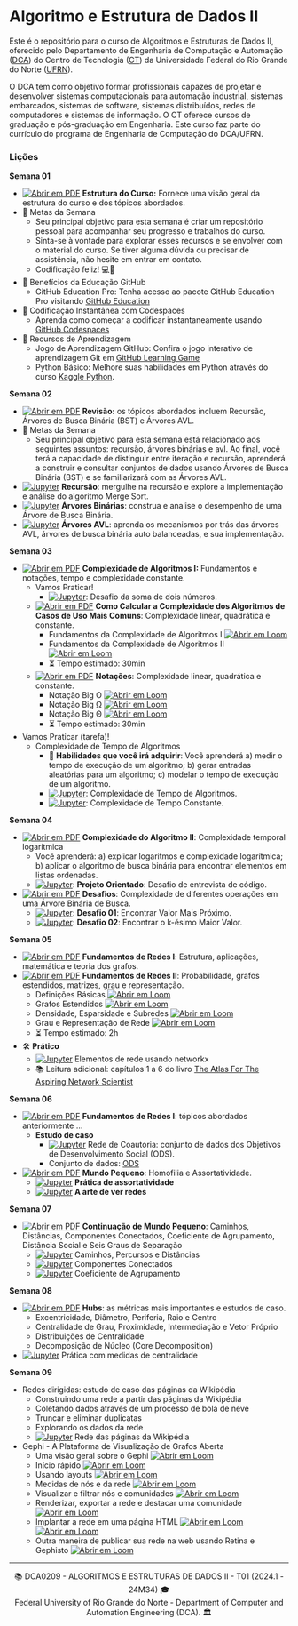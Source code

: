 # Algoritmo e Estrutura de Dados II 

Este é o repositório para o curso de Algoritmos e Estruturas de Dados II, oferecido pelo Departamento de Engenharia de Computação e Automação ([DCA](https://www.dca.ufrn.br)) do Centro de Tecnologia ([CT](https://www.ct.ufrn.br/)) da Universidade Federal do Rio Grande do Norte ([UFRN](https://www.ufrn.br)).

O DCA tem como objetivo formar profissionais capazes de projetar e desenvolver sistemas computacionais para automação industrial, sistemas embarcados, sistemas de software, sistemas distribuídos, redes de computadores e sistemas de informação. O CT oferece cursos de graduação e pós-graduação em Engenharia. Este curso faz parte do currículo do programa de Engenharia de Computação do DCA/UFRN.

### Lições

**Semana 01**
- [![Abrir em PDF](https://img.shields.io/badge/-PDF-EC1C24?style=flat-square&logo=adobeacrobatreader)](https://github.com/ivanovitchm/datastructure/tree/main/lessons/week_01/Week_01.pdf) **Estrutura do Curso:** Fornece uma visão geral da estrutura do curso e dos tópicos abordados.
- 🎯 Metas da Semana 
    - Seu principal objetivo para esta semana é criar um repositório pessoal para acompanhar seu progresso e trabalhos do curso.
    - Sinta-se à vontade para explorar esses recursos e se envolver com o material do curso. Se tiver alguma dúvida ou precisar de assistência, não hesite em entrar em contato.
    - Codificação feliz! 💻🚀
-  🎉 Benefícios da Educação GitHub
    - GitHub Education Pro: Tenha acesso ao pacote GitHub Education Pro visitando [GitHub Education](https://education.github.com/pack)
- 🚀 Codificação Instantânea com Codespaces
    - Aprenda como começar a codificar instantaneamente usando [GitHub Codespaces](https://learn.microsoft.com/pt-pt/training/student-hub/github-codespaces-for-students)
- 📖 Recursos de Aprendizagem 
    - Jogo de Aprendizagem GitHub: Confira o jogo interativo de aprendizagem Git em [GitHub Learning Game](https://learngitbranching.js.org/)
    - Python Básico: Melhore suas habilidades em Python através do curso [Kaggle Python](https://www.kaggle.com/learn/python).

**Semana 02**
- [![Abrir em PDF](https://img.shields.io/badge/-PDF-EC1C24?style=flat-square&logo=adobeacrobatreader)](https://github.com/ivanovitchm/datastructure/tree/main/lessons/week_02/week_02.pdf) **Revisão:** os tópicos abordados incluem Recursão, Árvores de Busca Binária (BST) e Árvores AVL.
- 🎯 Metas da Semana 
    - Seu principal objetivo para esta semana está relacionado aos seguintes assuntos: recursão, árvores binárias e avl. Ao final, você terá a capacidade de distinguir entre iteração e recursão, aprenderá a construir e consultar conjuntos de dados usando Árvores de Busca Binária (BST) e se familiarizará com as Árvores AVL.
- [![Jupyter](https://img.shields.io/badge/-Notebook-191A1B?style=flat-square&logo=jupyter)](https://github.com/ivanovitchm/datastructure/tree/main/lessons/week_02/Recursion.ipynb) **Recursão**: mergulhe na recursão e explore a implementação e análise do algoritmo Merge Sort.
- [![Jupyter](https://img.shields.io/badge/-Notebook-191A1B?style=flat-square&logo=jupyter)](https://github.com/ivanovitchm/datastructure/tree/main/lessons/week_02/Binary_Trees.ipynb) **Árvores Binárias**: construa e analise o desempenho de uma Árvore de Busca Binária.
- [![Jupyter](https://img.shields.io/badge/-Notebook-191A1B?style=flat-square&logo=jupyter)](https://github.com/ivanovitchm/datastructure/tree/main/lessons/week_02/AVL.ipynb) **Árvores AVL**: aprenda os mecanismos por trás das árvores AVL, árvores de busca binária auto balanceadas, e sua implementação.


**Semana 03**
- [![Abrir em PDF](https://img.shields.io/badge/-PDF-EC1C24?style=flat-square&logo=adobeacrobatreader)](https://github.com/ivanovitchm/datastructure/tree/main/lessons/week_03/Complexity_of_Algorithms_Part_I.pdf) **Complexidade de Algoritmos I:** Fundamentos e notações, tempo e complexidade constante.
    - Vamos Praticar!
        - [![Jupyter](https://img.shields.io/badge/-Notebook-191A1B?style=flat-square&logo=jupyter)](https://github.com/ivanovitchm/datastructure/blob/main/lessons/week_03/twonumbersum.ipynb): Desafio da soma de dois números.
    - [![Abrir em PDF](https://img.shields.io/badge/-PDF-EC1C24?style=flat-square&logo=adobeacrobatreader)](https://github.com/ivanovitchm/datastructure/blob/main/lessons/week_03/Exercise_Complexity_of_Algorithms_Part_I.pdf)  **Como Calcular a Complexidade dos Algoritmos de Casos de Uso Mais Comuns**: Complexidade linear, quadrática e constante.
        - Fundamentos da Complexidade de Algoritmos I [![Abrir em Loom](https://img.shields.io/badge/-Vídeo-83DA77?style=flat-square&logo=loom)](https://www.loom.com/share/7e98eecbee0e48c1b94df1a3d1d16272)
        - Fundamentos da Complexidade de Algoritmos II [![Abrir em Loom](https://img.shields.io/badge/-Vídeo-83DA77?style=flat-square&logo=loom)](https://www.loom.com/share/ff26959483f340a38a6083e20979b0b3)
        - :hourglass_flowing_sand: Tempo estimado: 30min
    - [![Abrir em PDF](https://img.shields.io/badge/-PDF-EC1C24?style=flat-square&logo=adobeacrobatreader)](https://github.com/ivanovitchm/datastructure/blob/main/lessons/week_03/Notations.pdf)  **Notações**: Complexidade linear, quadrática e constante.
        - Notação Big O [![Abrir em Loom](https://img.shields.io/badge/-Vídeo-83DA77?style=flat-square&logo=loom)](https://www.loom.com/share/1e67c2e7b8d349c6923d341d182e28bb)
        - Notação Big <span>&Omega;</span> [![Abrir em Loom](https://img.shields.io/badge/-Vídeo-83DA77?style=flat-square&logo=loom)](https://www.loom.com/share/84067923809c45cf9979fa50d4efd5f4)
        - Notação Big <span>&Theta;</span> [![Abrir em Loom](https://img.shields.io/badge/-Vídeo-83DA77?style=flat-square&logo=loom)](https://www.loom.com/share/76f5017a6b944fedb2cd395b45071f1c)
        - :hourglass_flowing_sand: Tempo estimado: 30min
- Vamos Praticar (tarefa)!
    - Complexidade de Tempo de Algoritmos 
        - :facepunch: **Habilidades que você irá adquirir**: Você aprenderá a) medir o tempo de execução de um algoritmo; b) gerar entradas aleatórias para um algoritmo; c) modelar o tempo de execução de um algoritmo.
        - [![Jupyter](https://img.shields.io/badge/-Notebook-191A1B?style=flat-square&logo=jupyter)](https://github.com/ivanovitchm/datastructure/blob/main/lessons/week_03/Time_Complexity_of_Algorithms.ipynb): Complexidade de Tempo de Algoritmos.
        - [![Jupyter](https://img.shields.io/badge/-Notebook-191A1B?style=flat-square&logo=jupyter)](https://github.com/ivanovitchm/datastructure/blob/main/lessons/week_03/Constant_time_complexity.ipynb): Complexidade de Tempo Constante.

**Semana 04**
- [![Abrir em PDF](https://img.shields.io/badge/-PDF-EC1C24?style=flat-square&logo=adobeacrobatreader)](https://github.com/ivanovitchm/datastructure/blob/main/lessons/week_04/LogComplexity.pdf) **Complexidade do Algoritmo II**: Complexidade temporal logarítmica  
    - Você aprenderá: a) explicar logaritmos e complexidade logarítmica; b) aplicar o algoritmo de busca binária para encontrar elementos em listas ordenadas.
    - [![Jupyter](https://img.shields.io/badge/-Notebook-191A1B?style=flat-square&logo=jupyter)](https://github.com/ivanovitchm/datastructure/blob/main/lessons/week_04/Week_04_solver.ipynb): **Projeto Orientado**: Desafio de entrevista de código.
- [![Abrir em PDF](https://img.shields.io/badge/-PDF-EC1C24?style=flat-square&logo=adobeacrobatreader)](https://github.com/ivanovitchm/datastructure/blob/main/lessons/week_04/U1T3.pdf) **Desafios**: Complexidade de diferentes operações em uma Árvore Binária de Busca.
    - [![Jupyter](https://img.shields.io/badge/-Notebook-191A1B?style=flat-square&logo=jupyter)](https://github.com/ivanovitchm/datastructure/blob/main/lessons/week_04/challenge_01_closestvalue.ipynb): **Desafio 01**: Encontrar Valor Mais Próximo.
    - [![Jupyter](https://img.shields.io/badge/-Notebook-191A1B?style=flat-square&logo=jupyter)](https://github.com/ivanovitchm/datastructure/blob/main/lessons/week_04/challenge_02_kth_largest.ipynb): **Desafio 02**: Encontrar o k-ésimo Maior Valor.

**Semana 05**
- [![Abrir em PDF](https://img.shields.io/badge/-PDF-EC1C24?style=flat-square&logo=adobeacrobatreader)](https://github.com/ivanovitchm/datastructure/blob/main/lessons/week_05/Week_05a.pdf) **Fundamentos de Redes I**: Estrutura, aplicações, matemática e teoria dos grafos.
- [![Abrir em PDF](https://img.shields.io/badge/-PDF-EC1C24?style=flat-square&logo=adobeacrobatreader)](https://github.com/ivanovitchm/datastructure/blob/main/lessons/week_05/Week_05b.pdf) **Fundamentos de Redes II**: Probabilidade, grafos estendidos, matrizes, grau e representação.
    - Definições Básicas [![Abrir em Loom](https://img.shields.io/badge/-Vídeo-83DA77?style=flat-square&logo=loom)](https://www.loom.com/share/aa7b736bc2b24d599efa7b24d96edc72)
    - Grafos Estendidos [![Abrir em Loom](https://img.shields.io/badge/-Vídeo-83DA77?style=flat-square&logo=loom)](https://www.loom.com/share/8646b007d7ac4aa485430a3a7c487480)
    - Densidade, Esparsidade e Subredes [![Abrir em Loom](https://img.shields.io/badge/-Vídeo-83DA77?style=flat-square&logo=loom)](https://www.loom.com/share/49175fd385d94ae58831921cd53f715c)
    - Grau e Representação de Rede [![Abrir em Loom](https://img.shields.io/badge/-Vídeo-83DA77?style=flat-square&logo=loom)](https://www.loom.com/share/bcaf192f492a413984d7b183edf06ce2)
    - :hourglass_flowing_sand: Tempo estimado: 2h
- 🛠 **Prático**
    - [![Jupyter](https://img.shields.io/badge/-Notebook-191A1B?style=flat-square&logo=jupyter)](https://github.com/ivanovitchm/datastructure/tree/main/lessons/week_05/[NetworkX]_Network_Elements.ipynb) Elementos de rede usando networkx 
    - :books: Leitura adicional: capítulos 1 a 6 do livro [The Atlas For The Aspiring Network Scientist](https://www.networkatlas.eu/)
 
**Semana 06**
- [![Abrir em PDF](https://img.shields.io/badge/-PDF-EC1C24?style=flat-square&logo=adobeacrobatreader)](https://github.com/ivanovitchm/datastructure/blob/main/lessons/week_06/week_06.pdf) **Fundamentos de Redes I**: tópicos abordados anteriormente ...
    - **Estudo de caso**
        - [![Jupyter](https://img.shields.io/badge/-Notebook-191A1B?style=flat-square&logo=jupyter)](https://github.com/ivanovitchm/datastructure/tree/main/lessons/week_06/SDG.ipynb) Rede de Coautoria: conjunto de dados dos Objetivos de Desenvolvimento Social (ODS).
        - Conjunto de dados: [ODS](https://github.com/ivanovitchm/datastructure/blob/main/lessons/week_06/SDG_9_ufrn.csv)
- [![Abrir em PDF](https://img.shields.io/badge/-PDF-EC1C24?style=flat-square&logo=adobeacrobatreader)](https://github.com/ivanovitchm/datastructure/blob/main/lessons/week_06/small_world.pdf) **Mundo Pequeno**: Homofilia e Assortatividade.
    - [![Jupyter](https://img.shields.io/badge/-Notebook-191A1B?style=flat-square&logo=jupyter)](https://github.com/ivanovitchm/datastructure/blob/main/lessons/week_06/assortativity.ipynb) **Prática de assortatividade**
    - [![Jupyter](https://img.shields.io/badge/-Notebook-191A1B?style=flat-square&logo=jupyter)](https://github.com/ivanovitchm/datastructure/blob/main/lessons/week_06/networkX.ipynb) **A arte de ver redes**

**Semana 07**
- [![Abrir em PDF](https://img.shields.io/badge/-PDF-EC1C24?style=flat-square&logo=adobeacrobatreader)](https://github.com/ivanovitchm/datastructure/blob/main/lessons/week_07/Small_World_II.pdf) **Continuação de Mundo Pequeno**: Caminhos, Distâncias, Componentes Conectados, Coeficiente de Agrupamento, Distância Social e Seis Graus de Separação
    - [![Jupyter](https://img.shields.io/badge/-Notebook-191A1B?style=flat-square&logo=jupyter)](https://github.com/ivanovitchm/datastructure/blob/main/lessons/week_07/Walks_Paths_and_Distances.ipynb) Caminhos, Percursos e Distâncias
    - [![Jupyter](https://img.shields.io/badge/-Notebook-191A1B?style=flat-square&logo=jupyter)](https://github.com/ivanovitchm/datastructure/blob/main/lessons/week_07/Connected_Components.ipynb) Componentes Conectados
    - [![Jupyter](https://img.shields.io/badge/-Notebook-191A1B?style=flat-square&logo=jupyter)](https://github.com/ivanovitchm/datastructure/blob/main/lessons/week_07/Clustering_Coefficient.ipynb) Coeficiente de Agrupamento
 
**Semana 08**
- [![Abrir em PDF](https://img.shields.io/badge/-PDF-EC1C24?style=flat-square&logo=adobeacrobatreader)](https://github.com/ivanovitchm/datastructure/blob/main/lessons/week_08/Hubs.pdf) **Hubs**: as métricas mais importantes e estudos de caso.
    - Excentricidade, Diâmetro, Periferia, Raio e Centro
    - Centralidade de Grau, Proximidade, Intermediação e Vetor Próprio
    - Distribuições de Centralidade
    - Decomposição de Núcleo (Core Decomposition)
- [![Jupyter](https://img.shields.io/badge/-Notebook-191A1B?style=flat-square&logo=jupyter)](https://github.com/ivanovitchm/datastructure/blob/main/lessons/week_08/Hubs.ipynb) Prática com medidas de centralidade

**Semana 09**
- Redes dirigidas: estudo de caso das páginas da Wikipédia
    - Construindo uma rede a partir das páginas da Wikipédia
    - Coletando dados através de um processo de bola de neve
    - Truncar e eliminar duplicatas
    - Explorando os dados da rede
    - [![Jupyter](https://img.shields.io/badge/-Notebook-191A1B?style=flat-square&logo=jupyter)](https://github.com/ivanovitchm/datastructure/blob/main/lessons/week_09/Wikipedia.ipynb) Rede das páginas da Wikipédia
- Gephi - A Plataforma de Visualização de Grafos Aberta
    - Uma visão geral sobre o Gephi [![Abrir em Loom](https://img.shields.io/badge/-Vídeo-83DA77?style=flat-square&logo=loom)](https://www.loom.com/share/6d7f83dfc4f84b66abb8690288732094?sid=6a4fa5a6-0156-49b2-b9b5-def3ae749a8e)
    - Início rápido [![Abrir em Loom](https://img.shields.io/badge/-Vídeo-83DA77?style=flat-square&logo=loom)](https://www.loom.com/share/61623ee4ed9948b9a9a97ed22de6e910?sid=6fe2767d-0450-4803-aede-3db0def97b1e)
    - Usando layouts [![Abrir em Loom](https://img.shields.io/badge/-Vídeo-83DA77?style=flat-square&logo=loom)](https://www.loom.com/share/d2d08189c32143ebb1ea5bb612ab1a4d?sid=1560527d-04ad-401f-991e-8f6ec7017890)
    - Medidas de nós e da rede [![Abrir em Loom](https://img.shields.io/badge/-Vídeo-83DA77?style=flat-square&logo=loom)](https://www.loom.com/share/ca4049c9502e4c4cb3c6768323b5565f?sid=deaed86c-0481-44c2-8473-8a91a4e4d07f)
    - Visualizar e filtrar nós e comunidades [![Abrir em Loom](https://img.shields.io/badge/-Vídeo-83DA77?style=flat-square&logo=loom)](https://www.loom.com/share/3e2c90775f54419cba165e28229b3ad3?sid=d441254b-57ae-4483-9ef8-12d86bea3f85)
    - Renderizar, exportar a rede e destacar uma comunidade [![Abrir em Loom](https://img.shields.io/badge/-Vídeo-83DA77?style=flat-square&logo=loom)](https://www.loom.com/share/109e2e4a596e4ecaa723d3b225f2b0c2?sid=a62dfa83-33df-4381-8e8d-9b775be5e877)
    - Implantar a rede em uma página HTML [![Abrir em Loom](https://img.shields.io/badge/página%20web-aberta%20aqui-green)]( https://ivanovitchm.github.io/netdeploy/network) [![Abrir em Loom](https://img.shields.io/badge/-Vídeo-83DA77?style=flat-square&logo=loom)](https://www.loom.com/share/71a93423f50247bebae0bc3ef3b9eb28?sid=2d4cb63f-c7ad-4177-9d6e-a0e607abafde)
    - Outra maneira de publicar sua rede na web usando Retina e Gephisto [![Abrir em Loom](https://img.shields.io/badge/-Vídeo-83DA77?style=flat-square&logo=loom)](https://www.loom.com/share/72526380751c43f98c87f95910eb35ed?sid=fbe7b938-61e9-45cb-a9a0-0ce8906f1355)
---
<div align="center">
  📚 DCA0209 - ALGORITMOS E ESTRUTURAS DE DADOS II - T01 (2024.1 - 24M34) 🎓 <br/>
  Federal University of Rio Grande do Norte - Department of Computer and Automation Engineering (DCA). 🏛️
</div>

